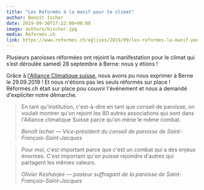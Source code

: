 ```yaml
---
title: "Les Réformés à la manif pour le climat"
author: Benoît Ischer
date: 2019-09-30T17:22:00+00:00
image: authors/bischer.jpg
media: Réformés.ch
link: https://www.reformes.ch/eglises/2019/09/les-reformes-la-manif-pour-le-climat-politique-video-ch-jube-vd-carte-postale
---
```

Plusieurs paroisses réformées ont rejoint la manifestation pour le climat qui s’est déroulée samedi 28 septembre à Berne: nous y étions !

Grâce à [l'Alliance Climatique suisse][1], nous avons pu nous exprimer à Berne le 29.09.2019 ! Et nous n'étions pas les seuls réformés sur place ! Réformés.ch était sur place pou couvrir l'événement et nous a demandé d'expliciter notre démarche. 

<blockquote class="wp-block-quote is-style-large">
  <p>
    En tant qu'institution, c'est-à-dire en tant que conseil de paroisse, on voulait montrer qu'on rejoint les 80 autres associations qui sont dans l'Alliance climatique Suisse parce qu'on mène le même combat.
  </p>
  
  <cite>Benoît Ischer — Vice-président du conseil de paroisse de Saint-François-Saint-Jacques</cite>
</blockquote>

<blockquote class="wp-block-quote is-style-large">
  <p>
    Pour moi, c'est important parce que c'est un combat qui a des enjeux énormes. C'est important qu'on puisse rejoindre d'autres qui partagent les mêmes valeurs.
  </p>
  
  <cite>Olivier Keshavjee — pasteur suffragant de la paroisse de Saint-François-Saint-Jacques </cite>
</blockquote>

 [1]: http://www.alliance-climatique.ch/